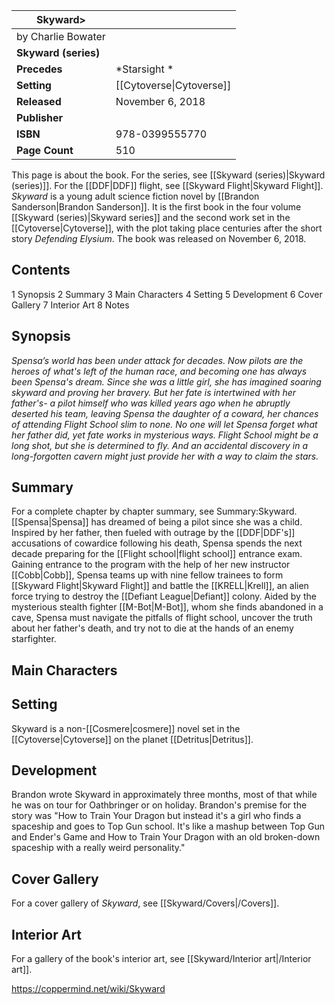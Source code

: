 | **Skyward>**         |                          |
| -------------------- | ------------------------ |
| by  Charlie Bowater  |                          |
| **Skyward (series)** |                          |
| **Precedes**         | *Starsight *             |
| **Setting**          | [[Cytoverse\|Cytoverse]] |
| **Released**         | November 6, 2018         |
| **Publisher**        |                          |
| **ISBN**             | 978-0399555770           |
| **Page Count**       | 510                      |

This page is about the book. For the series, see [[Skyward (series)\|Skyward (series)]]. For the [[DDF\|DDF]] flight, see [[Skyward Flight\|Skyward Flight]].
*Skyward* is a young adult science fiction novel by [[Brandon Sanderson\|Brandon Sanderson]]. It is the first book in the four volume [[Skyward (series)\|Skyward series]] and the second work set in the [[Cytoverse\|Cytoverse]], with the plot taking place centuries after the short story *Defending Elysium*.
The book was released on November 6, 2018.

## Contents

1 Synopsis
2 Summary
3 Main Characters
4 Setting
5 Development
6 Cover Gallery
7 Interior Art
8 Notes


## Synopsis
*Spensa’s world has been under attack for decades. Now pilots are the heroes of what's left of the human race, and becoming one has always been Spensa's dream. Since she was a little girl, she has imagined soaring skyward and proving her bravery. But her fate is intertwined with her father's- a pilot himself who was killed years ago when he abruptly deserted his team, leaving Spensa the daughter of a coward, her chances of attending Flight School slim to none.*
*No one will let Spensa forget what her father did, yet fate works in mysterious ways. Flight School might be a long shot, but she is determined to fly. And an accidental discovery in a long-forgotten cavern might just provide her with a way to claim the stars.*

## Summary
For a complete chapter by chapter summary, see Summary:Skyward.
[[Spensa\|Spensa]] has dreamed of being a pilot since she was a child. Inspired by her father, then fueled with outrage by the [[DDF\|DDF's]] accusations of cowardice following his death, Spensa spends the next decade preparing for the [[Flight school\|flight school]] entrance exam. Gaining entrance to the program with the help of her new instructor [[Cobb\|Cobb]], Spensa teams up with nine fellow trainees to form [[Skyward Flight\|Skyward Flight]] and battle the [[KRELL\|Krell]], an alien force trying to destroy the [[Defiant League\|Defiant]] colony. Aided by the mysterious stealth fighter [[M-Bot\|M-Bot]], whom she finds abandoned in a cave, Spensa must navigate the pitfalls of flight school, uncover the truth about her father's death, and try not to die at the hands of an enemy starfighter.

## Main Characters

## Setting
Skyward is a non-[[Cosmere\|cosmere]] novel set in the [[Cytoverse\|Cytoverse]] on the planet [[Detritus\|Detritus]].

## Development
Brandon wrote Skyward in approximately three months, most of that while he was on tour for Oathbringer or on holiday.
Brandon's premise for the story was "How to Train Your Dragon but instead it's a girl who finds a spaceship and goes to Top Gun school. It's like a mashup between Top Gun and Ender's Game and How to Train Your Dragon with an old broken-down spaceship with a really weird personality."

## Cover Gallery
For a cover gallery of *Skyward*, see [[Skyward/Covers\|/Covers]].
## Interior Art
For a gallery of the book's interior art, see [[Skyward/Interior art\|/Interior art]].


https://coppermind.net/wiki/Skyward